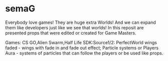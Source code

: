 # semaG
Everybody love games!
They are huge extra Worlds! And we can expand them like developers just like we see that worlds!
In this reposit are presented props that were edited or created for Game Masters.

Games:
  CS GO,Alien Swarm,Half Life SDK:Source1/2:
         PerfectWorld wings faded - wings with fade in and fade out effect;
         Particle systems or Players Aura - systems of particles that can follow the players or be used like props.
